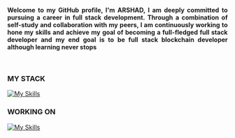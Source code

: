 <!-- <pre>
-----------------------------------------------------------------------------
<b>Me         :</b>  <b>Arshad Khan</b>
-----------------------------------------------------------------------------
</pre> -->

<!-- <p align="left"> <img src="https://komarev.com/ghpvc/?username=marshadkhn&label=Profile%20views&color=0e75b6&style=flat" alt="marshadkhn" /> </p> -->

<p style='text-align: justify;'>
<b>Welcome to my GitHub profile, I'm <b>ARSHAD</b>, I am deeply committed to pursuing a career in full stack development. Through a combination of self-study and collaboration with my peers, I am continuously working to hone my skills and achieve my goal of becoming a full-fledged full stack developer and my end goal is to be full stack blockchain developer although learning never stops</b>
</p>

<!-- <div>
<a href="https://hashnode.com/@marshadkhn" target="blank"><img src="https://img.shields.io/static/v1?label=|&labelColor=493252&message=Hashnode&color=493252&style=for-the-badge&logo=hashnode&logoColor=blue"/></a>
</div> -->
<br>

### **MY STACK**
[![My Skills](https://skillicons.dev/icons?i=nodejs,express,js,mongodb,html,css,react,github,java,postman,firebase,vscode,ai,ps,figma,docker,linux,powershell,vercel,gcp,tailwind,vite&perline=11)](https://github.com/marshadkhn)

### **WORKING ON**
[![My Skills](https://skillicons.dev/icons?i=solidity,ts&perline=16)](https://github.com/antoinekllee)







